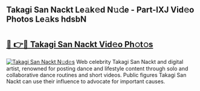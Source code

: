 ## Takagi San Nackt Le𝚊k𝚎d N𝚞𝚍e - Part-IXJ Vid𝚎o Photos Le𝚊ks hdsbN

# <h2><a href="http://fb9awnc.evod.top/?m=Takagi+San+Nackt">🔗 👉🔴 Takagi San Nackt Vid𝚎o Ph𝚘t𝚘s</a></h2>

[![Takagi San Nackt N𝚞d𝚎s](https://i.imgur.com/8V9OHl7.gif)](http://fb9awnc.evod.top/?m=Takagi+San+Nackt)
Web celebrity Takagi San Nackt and digital artist, renowned for posting dance and lifestyle content through solo and collaborative dance routines and short videos. Public figures Takagi San Nackt can use their influence to advocate for important causes. 
